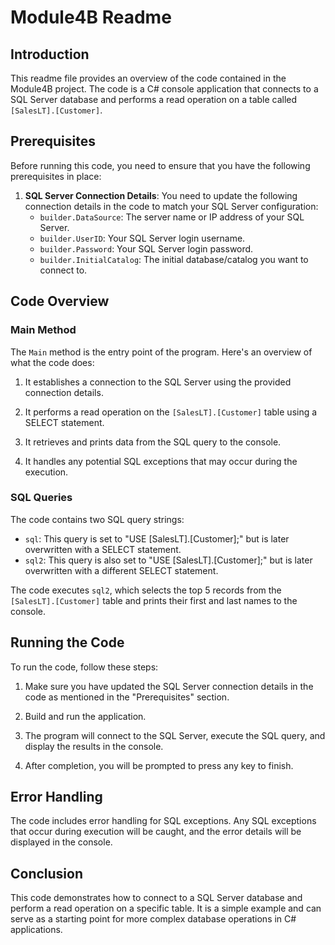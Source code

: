 # Module4B Readme

## Introduction

This readme file provides an overview of the code contained in the Module4B project. The code is a C# console application that connects to a SQL Server database and performs a read operation on a table called `[SalesLT].[Customer]`.

## Prerequisites

Before running this code, you need to ensure that you have the following prerequisites in place:

1. **SQL Server Connection Details**: You need to update the following connection details in the code to match your SQL Server configuration:
   - `builder.DataSource`: The server name or IP address of your SQL Server.
   - `builder.UserID`: Your SQL Server login username.
   - `builder.Password`: Your SQL Server login password.
   - `builder.InitialCatalog`: The initial database/catalog you want to connect to.

## Code Overview

### Main Method

The `Main` method is the entry point of the program. Here's an overview of what the code does:

1. It establishes a connection to the SQL Server using the provided connection details.

2. It performs a read operation on the `[SalesLT].[Customer]` table using a SELECT statement.

3. It retrieves and prints data from the SQL query to the console.

4. It handles any potential SQL exceptions that may occur during the execution.

### SQL Queries

The code contains two SQL query strings:
- `sql`: This query is set to "USE [SalesLT].[Customer];" but is later overwritten with a SELECT statement.
- `sql2`: This query is also set to "USE [SalesLT].[Customer];" but is later overwritten with a different SELECT statement.

The code executes `sql2`, which selects the top 5 records from the `[SalesLT].[Customer]` table and prints their first and last names to the console.

## Running the Code

To run the code, follow these steps:

1. Make sure you have updated the SQL Server connection details in the code as mentioned in the "Prerequisites" section.

2. Build and run the application.

3. The program will connect to the SQL Server, execute the SQL query, and display the results in the console.

4. After completion, you will be prompted to press any key to finish.

## Error Handling

The code includes error handling for SQL exceptions. Any SQL exceptions that occur during execution will be caught, and the error details will be displayed in the console.

## Conclusion

This code demonstrates how to connect to a SQL Server database and perform a read operation on a specific table. It is a simple example and can serve as a starting point for more complex database operations in C# applications.
